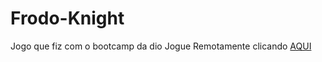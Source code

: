 # Frodo-Knight
Jogo que fiz com o bootcamp da dio Jogue Remotamente clicando [AQUI](https://ronedejaneiro.itch.io/frodo-knight)
